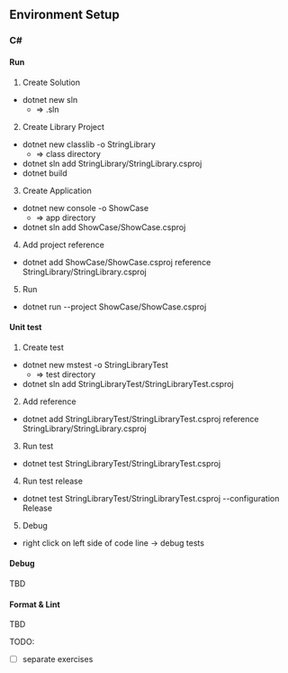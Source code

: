 ## Environment Setup

### C#

#### Run

1. Create Solution
  - dotnet new sln
      - => <dirname>.sln
2. Create Library Project
  - dotnet new classlib -o StringLibrary
      - => class directory
  - dotnet sln add StringLibrary/StringLibrary.csproj
  - dotnet build
3. Create Application
  - dotnet new console -o ShowCase
      - => app directory
  - dotnet sln add ShowCase/ShowCase.csproj
4. Add project reference
  - dotnet add ShowCase/ShowCase.csproj reference StringLibrary/StringLibrary.csproj
5. Run
  - dotnet run --project ShowCase/ShowCase.csproj

#### Unit test

1. Create test
  - dotnet new mstest -o StringLibraryTest
      - => test directory
  - dotnet sln add StringLibraryTest/StringLibraryTest.csproj
2. Add reference
  - dotnet add StringLibraryTest/StringLibraryTest.csproj reference StringLibrary/StringLibrary.csproj
3. Run test
  - dotnet test StringLibraryTest/StringLibraryTest.csproj
4. Run test release
  - dotnet test StringLibraryTest/StringLibraryTest.csproj --configuration Release
5. Debug
  - right click on left side of code line -> debug tests

#### Debug

TBD

#### Format & Lint

TBD

TODO:
- [ ] separate exercises

